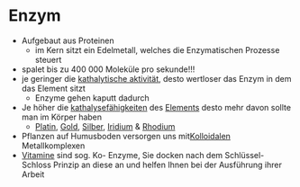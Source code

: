 # Enzym
- Aufgebaut aus Proteinen							
	-  im Kern sitzt ein Edelmetall, welches die Enzymatischen Prozesse steuert
- spalet bis zu 400 000 Moleküle pro sekunde!!!
- je geringer die [kathalytische aktivität](Kathalytisch%20aktives%20Metall.md), desto wertloser das Enzym in dem das Element sitzt
	- Enzyme gehen kaputt dadurch
- Je höher die [kathalysefähigkeiten](Kathalytisch%20aktives%20Metall.md) des [Elements](../Elemente%20des%20Periodensystems/Elemente.md) desto mehr davon sollte man im Körper haben
	- [Platin](../Elemente%20des%20Periodensystems/Platin.md), [Gold](../Elemente%20des%20Periodensystems/Gold.md), [Silber](../Elemente%20des%20Periodensystems/Silber.md),  [Iridium](../Elemente%20des%20Periodensystems/Iridium.md) & [Rhodium](../Elemente%20des%20Periodensystems/Rhodium.md)
- Pflanzen auf Humusboden versorgen uns mit[Kolloidalen](Kolloid.md) Metallkomplexen
- [Vitamine](../Wichtige%20Nährstoffquellen/Vitamine/Vitamine.md) sind sog. Ko- Enzyme, Sie docken nach dem Schlüssel- Schloss Prinzip an diese an und helfen Ihnen bei der Ausführung ihrer Arbeit